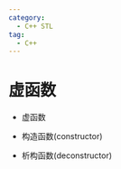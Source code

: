 ```yaml
---
category:
  - C++ STL
tag:
  - C++
---
```


# 虚函数

* 虚函数

* 构造函数(constructor)

* 析构函数(deconstructor)